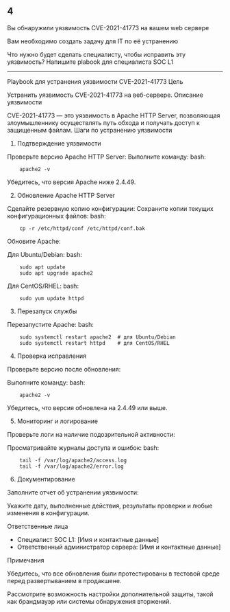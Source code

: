 ## 4

Вы обнаружили уязвимость CVE-2021-41773 на вашем web сервере

Вам необходимо создать задачу для IT по её устранению

Что нужно будет сделать специалисту, чтобы исправить эту уязвимость? Напишите plabook для специалиста SOC L1

___

Playbook для устранения уязвимости CVE-2021-41773
Цель

Устранить уязвимость CVE-2021-41773 на веб-сервере.
Описание уязвимости

CVE-2021-41773 — это уязвимость в Apache HTTP Server, позволяющая злоумышленнику осуществлять путь обхода и получать доступ к защищенным файлам.
Шаги по устранению уязвимости
1. Подтверждение уязвимости

 Проверьте версию Apache HTTP Server:
 Выполните команду:
 bash:

        apache2 -v
        
 Убедитесь, что версия Apache ниже 2.4.49.

2. Обновление Apache HTTP Server

 Сделайте резервную копию конфигурации:
 Сохраните копии текущих конфигурационных файлов:
 bash:

        cp -r /etc/httpd/conf /etc/httpd/conf.bak
        
Обновите Apache:

 Для Ubuntu/Debian:
 bash:

        sudo apt update
        sudo apt upgrade apache2
        
 Для CentOS/RHEL:
 bash:

        sudo yum update httpd
        
3. Перезапуск службы

 Перезапустите Apache:
 bash:

        sudo systemctl restart apache2  # для Ubuntu/Debian
        sudo systemctl restart httpd    # для CentOS/RHEL
        
4. Проверка исправления

 Проверьте версию после обновления:

 Выполните команду:
 bash:

        apache2 -v
        
Убедитесь, что версия обновлена на 2.4.49 или выше.

5. Мониторинг и логирование

 Проверьте логи на наличие подозрительной активности:

 Просматривайте журналы доступа и ошибок:
 bash:

        tail -f /var/log/apache2/access.log
        tail -f /var/log/apache2/error.log
        
6. Документирование

 Заполните отчет об устранении уязвимости:

 Укажите дату, выполненные действия, результаты проверки и любые изменения в конфигурации.

 Ответственные лица
 - Специалист SOC L1: [Имя и контактные данные]
 - Ответственный администратор сервера: [Имя и контактные данные]
        
Примечания

 Убедитесь, что все обновления были протестированы в тестовой среде перед развертыванием в продакшене.

 Рассмотрите возможность настройки дополнительной защиты, такой как брандмауэр или системы обнаружения вторжений.

